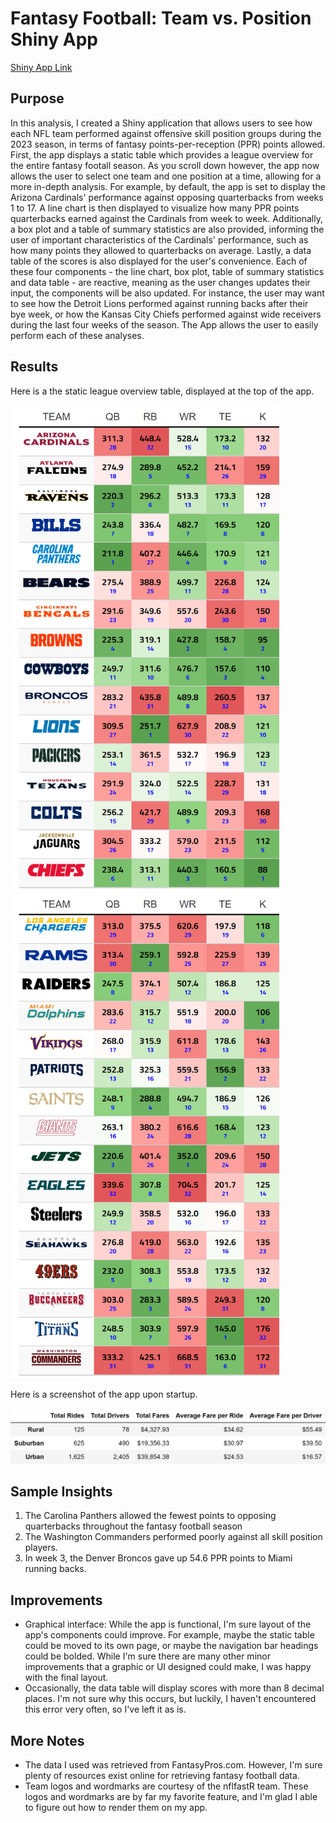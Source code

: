 # Fantasy Football: Team vs. Position Shiny App

[Shiny App Link](https://david-harler-jr.shinyapps.io/team-vs-pos-app/)

## Purpose

In this analysis, I created a Shiny application that allows users to see how each NFL team performed against offensive skill position groups during the 2023 season, in terms of fantasy points-per-reception (PPR) points allowed. First, the app displays a static table which provides a league overview for the entire fantasy footall season. As you scroll down however, the app now allows the user to select one team and one position at a time, allowing for a more in-depth analysis. For example, by default, the app is set to display the Arizona Cardinals' performance against opposing quarterbacks from weeks 1 to 17. A line chart is then displayed to visualize how many PPR points quarterbacks earned against the Cardinals from week to week. Additionally, a box plot and a table of summary statistics are also provided, informing the user of important characteristics of the Cardinals' performance, such as how many points they allowed to quarterbacks on average. Lastly, a data table of the scores is also displayed for the user's convenience. Each of these four components - the line chart, box plot, table of summary statistics and data table - are reactive, meaning as the user changes updates their input, the components will be also updated. For instance, the user may want to see how the Detroit Lions performed against running backs after their bye week, or how the Kansas City Chiefs performed against wide receivers during the last four weeks of the season. The App allows the user to easily perform each of these analyses.

## Results

Here is a the static league overview table, displayed at the top of the app.

<img src="https://github.com/dharlerjr/fantasy_football_team_vs_position_app/blob/main/Images/LeagueOverviewLeft.png" width="430" height="777">
<img src="https://github.com/dharlerjr/fantasy_football_team_vs_position_app/blob/main/Images/LeagueOverviewRight.png" width="430" height="777">

Here is a screenshot of the app upon startup.

![Startup](https://github.com/dharlerjr/PyBer_Analysis/blob/main/analysis/Fig8_City_Type_Summary.png)

## Sample Insights

1. The Carolina Panthers allowed the fewest points to opposing quarterbacks throughout the fantasy football season
2. The Washington Commanders performed poorly against all skill position players.
3. In week 3, the Denver Broncos gave up 54.6 PPR points to Miami running backs.

## Improvements

- Graphical interface: While the app is functional, I'm sure layout of the app's components could improve. For example, maybe the static table could be moved to its own page, or maybe the navigation bar headings could be bolded. While I'm sure there are many other minor improvements that a graphic or UI designed could make, I was happy with the final layout.
- Occasionally, the data table will display scores with more than 8 decimal places. I'm not sure why this occurs, but luckily, I haven't encountered this error very often, so I've left it as is.

## More Notes

- The data I used was retrieved from FantasyPros.com. However, I'm sure plenty of resources exist online for retrieving fantasy football data.
- Team logos and wordmarks are courtesy of the nflfastR team. These logos and wordmarks are by far my favorite feature, and I'm glad I able to figure out how to render them on my app.
